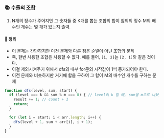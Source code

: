### 📚 수들의 조합
1. N개의 정수가 주어지면 그 숫자들 중 K개를 뽑는 조합의 합이 임의의 정수 M의 배수인 개수는 몇 개가 있는지 출력.

#### 🎯 정리
- 이 문제는 간단하지만 이전 문제와 다른 점은 순열이 아닌 조합의 문제
- 즉, 한번 사용한 조합은 사용할 수 없다. 예를 들어, `[1, 2]`는 `[2, 1]`와 같은 것이다.
- 이걸 제외시켜주기 위해서 dfs의 내부 for문의 시작값이 1씩 증가되어야 한다. 
- 이전 문제와 비슷하지만 거기에 합을 구하여 그 합이 M의 배수인 개수를 구하는 문제

```js
function dfs(level, sum, start) {
  if (level === k && sum % m === 0) { // level이 k 일 때, sum을 m으로 나눴을 때 0일 때(배수)
    result += 1; // count + 1
    return;
  }

  for (let i = start; i < arr.length; i++) {
    dfs(level + 1, sum + arr[i], i + 1);
  }
}
```